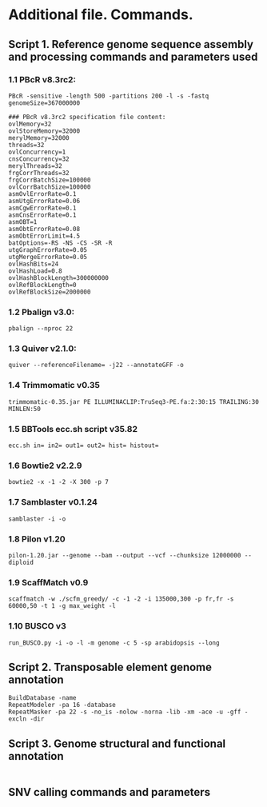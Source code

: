 # Additional file. Commands.
## Script 1. Reference genome sequence assembly and processing commands and parameters used
### 1.1 PBcR v8.3rc2:
```
PBcR -sensitive -length 500 -partitions 200 -l -s -fastq genomeSize=367000000

### PBcR v8.3rc2 specification file content:
ovlMemory=32
ovlStoreMemory=32000
merylMemory=32000
threads=32
ovlConcurrency=1
cnsConcurrency=32
merylThreads=32
frgCorrThreads=32
frgCorrBatchSize=100000
ovlCorrBatchSize=100000
asmOvlErrorRate=0.1
asmUtgErrorRate=0.06
asmCgwErrorRate=0.1
asmCnsErrorRate=0.1
asmOBT=1
asmObtErrorRate=0.08
asmObtErrorLimit=4.5
batOptions=-RS -NS -CS -SR -R
utgGraphErrorRate=0.05
utgMergeErrorRate=0.05
ovlHashBits=24
ovlHashLoad=0.8
ovlHashBlockLength=300000000
ovlRefBlockLength=0
ovlRefBlockSize=2000000
```
### 1.2 Pbalign v3.0:
```
pbalign --nproc 22
```
### 1.3 Quiver v2.1.0: 
```
quiver --referenceFilename= -j22 --annotateGFF -o 
```
### 1.4 Trimmomatic v0.35
```
trimmomatic-0.35.jar PE ILLUMINACLIP:TruSeq3-PE.fa:2:30:15 TRAILING:30 MINLEN:50
```
### 1.5 BBTools ecc.sh script v35.82
```
ecc.sh in= in2= out1= out2= hist= histout=
```
### 1.6 Bowtie2 v2.2.9
```
bowtie2 -x -1 -2 -X 300 -p 7
```
### 1.7 Samblaster v0.1.24
```
samblaster -i -o 
```
### 1.8 Pilon v1.20
```
pilon-1.20.jar --genome --bam --output --vcf --chunksize 12000000 --diploid
```
### 1.9 ScaffMatch v0.9
```
scaffmatch -w ./scfm_greedy/ -c -1 -2 -i 135000,300 -p fr,fr -s 60000,50 -t 1 -g max_weight -l
```
### 1.10 BUSCO v3
```
run_BUSCO.py -i -o -l -m genome -c 5 -sp arabidopsis --long
```

## Script 2. Transposable element genome annotation
```
BuildDatabase -name 
RepeatModeler -pa 16 -database 
RepeatMasker -pa 22 -s -no_is -nolow -norna -lib -xm -ace -u -gff -excln -dir 
```
## Script 3. Genome structural and functional annotation
```

```

## SNV calling commands and parameters
